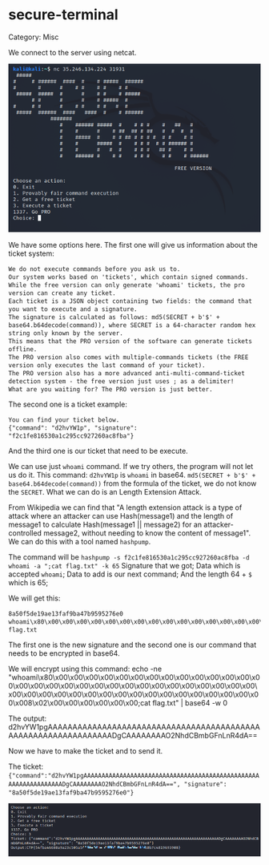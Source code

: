 # secure-terminal

Category: Misc

We connect to the server using netcat.

<p align="left">
  <img src="https://github.com/Abdy01/CyberEDU/blob/main/secure-terminal/first.png?raw=true"
</p>

We have some options here. The first one will give us information about the ticket system:

```
We do not execute commands before you ask us to.
Our system works based on 'tickets', which contain signed commands.
While the free version can only generate 'whoami' tickets, the pro version can create any ticket.
Each ticket is a JSON object containing two fields: the command that you want to execute and a signature.
The signature is calculated as follows: md5(SECRET + b'$' + base64.b64decode(command)), where SECRET is a 64-character random hex string only known by the server.
This means that the PRO version of the software can generate tickets offline.
The PRO version also comes with multiple-commands tickets (the FREE version only executes the last command of your ticket).
The PRO version also has a more advanced anti-multi-command-ticket detection system - the free version just uses ; as a delimiter!
What are you waiting for? The PRO version is just better.
```

The second one is a ticket example:

```
You can find your ticket below.
{"command": "d2hvYW1p", "signature": "f2c1fe816530a1c295cc927260ac8fba"}
```

And the third one is our ticket that need to be execute.

We can use just `whoami` command. If we try others, the program will not let us do it.
This command: `d2hvYW1p` is `whoami` in base64.
`md5(SECRET + b'$' + base64.b64decode(command))` from the formula of the ticket, we do not know the `SECRET`. What we can do is an Length Extension Attack.

From Wikipedia we can find that "A length extension attack is a type of attack where an attacker can use Hash(message1) and the length of message1 to calculate Hash(message1 || message2) for an attacker-controlled message2, without needing to know the content of message1".
We can do this with a tool named `hashpump`.

The command will be `hashpump -s f2c1fe816530a1c295cc927260ac8fba -d whoami -a ";cat flag.txt" -k 65`
Signature that we got; Data which is accepted `whoami`; Data to add is our next command; And the length 64 + `$` which is 65; 

We will get this:
```
8a50f5de19ae13faf9ba47b9595276e0
whoami\x80\x00\x00\x00\x00\x00\x00\x00\x00\x00\x00\x00\x00\x00\x00\x00\x00\x00\x00\x00\x00\x00\x00\x00\x00\x00\x00\x00\x00\x00\x00\x00\x00\x00\x00\x00\x00\x00\x00\x00\x00\x00\x00\x00\x00\x00\x00\x00\x008\x02\x00\x00\x00\x00\x00\x00;cat flag.txt
```
The first one is the new signature and the second one is our command that needs to be encrypted in base64.

We will encrypt using this command: echo -ne  "whoami\x80\x00\x00\x00\x00\x00\x00\x00\x00\x00\x00\x00\x00\x00\x00\x00\x00\x00\x00\x00\x00\x00\x00\x00\x00\x00\x00\x00\x00\x00\x00\x00\x00\x00\x00\x00\x00\x00\x00\x00\x00\x00\x00\x00\x00\x00\x00\x00\x008\x02\x00\x00\x00\x00\x00\x00;cat flag.txt" | base64 -w 0

The output:
d2hvYW1pgAAAAAAAAAAAAAAAAAAAAAAAAAAAAAAAAAAAAAAAAAAAAAAAAAAAAAAAAAAAAAAAADgCAAAAAAAAO2NhdCBmbGFnLnR4dA==

Now we have to make the ticket and to send it.

The ticket:
`{"command":"d2hvYW1pgAAAAAAAAAAAAAAAAAAAAAAAAAAAAAAAAAAAAAAAAAAAAAAAAAAAAAAAAAAAAAAAADgCAAAAAAAAO2NhdCBmbGFnLnR4dA==", "signature": "8a50f5de19ae13faf9ba47b9595276e0"}`

<p align="left">
  <img src="https://github.com/Abdy01/CyberEDU/blob/main/secure-terminal/second.png?raw=true"
</p>

